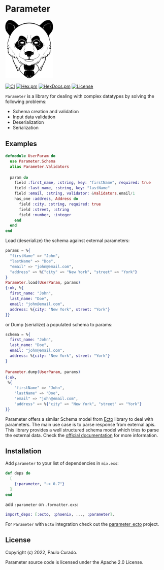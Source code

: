 # Parameter

<img src="logo.png" alt="parameter" width="150">

[![CI](https://github.com/phcurado/parameter/workflows/ci/badge.svg?branch=main)](https://github.com/phcurado/parameter/actions?query=branch%3Amain+workflow%3Aci)
[![Hex.pm](https://img.shields.io/hexpm/v/parameter)](https://hex.pm/packages/parameter)
[![HexDocs.pm](https://img.shields.io/badge/Docs-HexDocs-blue)](https://hexdocs.pm/parameter)
[![License](https://img.shields.io/hexpm/l/parameter.svg)](https://hex.pm/packages/parameter)


`Parameter` is a library for dealing with complex datatypes by solving the following problems:
  - Schema creation and validation
  - Input data validation
  - Deserialization
  - Serialization

## Examples

```elixir
defmodule UserParam do
  use Parameter.Schema
  alias Parameter.Validators

  param do
    field :first_name, :string, key: "firstName", required: true
    field :last_name, :string, key: "lastName"
    field :email, :string, validator: &Validators.email/1
    has_one :address, Address do
      field :city, :string, required: true
      field :street, :string
      field :number, :integer
    end
  end
end
```

Load (deserialize) the schema against external parameters:

```elixir
params = %{
  "firstName" => "John",
  "lastName" => "Doe",
  "email" => "john@email.com",
  "address" => %{"city" => "New York", "street" => "York"}
}
Parameter.load(UserParam, params)
{:ok, %{
  first_name: "John",
  last_name: "Doe",
  email: "john@email.com",
  address: %{city: "New York", street: "York"}
}}
```

or Dump (serialize) a populated schema to params:

```elixir
schema = %{
  first_name: "John",
  last_name: "Doe",
  email: "john@email.com",
  address: %{city: "New York", street: "York"}
}

Parameter.dump(UserParam, params)
{:ok,
 %{
    "firstName" => "John",
    "lastName" => "Doe",
    "email" => "john@email.com",
    "address" => %{"city" => "New York", "street" => "York"}
}}
```

Parameter offers a similar Schema model from [Ecto](https://github.com/elixir-ecto/ecto) library to deal with parameters. The main use case is to parse response from external apis. This library provides a well structured schema model which tries to parse the external data. Check the [official documentation](https://hexdocs.pm/parameter/) for more information.


## Installation


Add `parameter` to your list of dependencies in `mix.exs`:

```elixir
def deps do
  [
    {:parameter, "~> 0.7"}
  ]
end
```

add `:parameter` on `.formatter.exs`:

```elixir
import_deps: [:ecto, :phoenix, ..., :parameter],
```

For `Parameter` with `Ecto` integration check out the [parameter_ecto](https://github.com/phcurado/parameter_ecto) project.

## License

Copyright (c) 2022, Paulo Curado.

Parameter source code is licensed under the Apache 2.0 License.